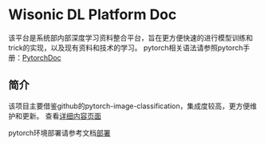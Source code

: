 # Wisonic DL Platform Doc

该平台是系统部内部深度学习资料整合平台，旨在更方便快速的进行模型训练和trick的实现，以及现有资料和技术的学习。
pytorch相关语法请参照pytorch手册：[PytorchDoc](https://pytorch.org/docs/stable/index.html)
## 简介

该项目主要借鉴github的pytorch-image-classification，集成度较高，更方便维护和更新。
查看[详细内容页面](content.md)

pytorch环境部署请参考文档[部署](./content/pytorchInstall.md)

